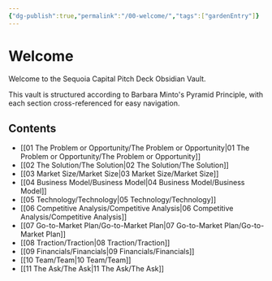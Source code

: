 ```yaml
---
{"dg-publish":true,"permalink":"/00-welcome/","tags":["gardenEntry"]}
---
```



# Welcome


Welcome to the Sequoia Capital Pitch Deck Obsidian Vault.

This vault is structured according to Barbara Minto's Pyramid Principle, with each section cross-referenced for easy navigation.

## Contents
- [[01 The Problem or Opportunity/The Problem or Opportunity\|01 The Problem or Opportunity/The Problem or Opportunity]]
- [[02 The Solution/The Solution\|02 The Solution/The Solution]]
- [[03 Market Size/Market Size\|03 Market Size/Market Size]]
- [[04 Business Model/Business Model\|04 Business Model/Business Model]]
- [[05 Technology/Technology\|05 Technology/Technology]]
- [[06 Competitive Analysis/Competitive Analysis\|06 Competitive Analysis/Competitive Analysis]]
- [[07 Go-to-Market Plan/Go-to-Market Plan\|07 Go-to-Market Plan/Go-to-Market Plan]]
- [[08 Traction/Traction\|08 Traction/Traction]]
- [[09 Financials/Financials\|09 Financials/Financials]]
- [[10 Team/Team\|10 Team/Team]]
- [[11 The Ask/The Ask\|11 The Ask/The Ask]]